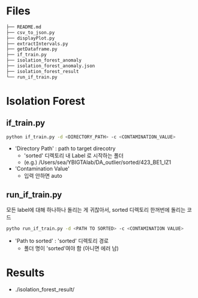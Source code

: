 # Files
```bash
├── README.md
├── csv_to_json.py
├── displayPlot.py
├── extractIntervals.py
├── getDataframe.py
├── if_train.py
├── isolation_forest_anomaly
├── isolation_forest_anomaly.json
├── isolation_forest_result
└── run_if_train.py
```

# Isolation Forest
## if_train.py
```bash
python if_train.py -d <DIRECTORY_PATH> -c <CONTAMINATION_VALUE>
```
- 'Directory Path' : path to target direcotry
    - 'sorted' 디렉토리 내 Label 로 시작하는 폴더
    - (e.g.) /Users/sea/YBIGTAlab/DA_outlier/sorted/423_BE1_IZ1
- 'Contamination Value'
    - 입력 안하면 auto

## run_if_train.py
모든 label에 대해 하나하나 돌리는 게 귀찮아서, sorted 디렉토리 한꺼번에 돌리는 코드
```bash
pytho run_if_train.py -d <PATH TO SORTED> -c <CONTAMINATION VALUE>
```
- 'Path to sorted' : 'sorted' 디렉토리 경로
    - 폴더 명이 'sorted'여야 함 (아니면 에러 남)

# Results
- ./isolation_forest_result/